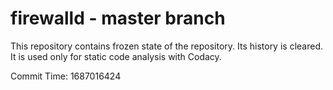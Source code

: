 # firewalld - master branch

This repository contains frozen state of the repository.
Its history is cleared. It is used only for static code
analysis with Codacy.

Commit Time: 1687016424
